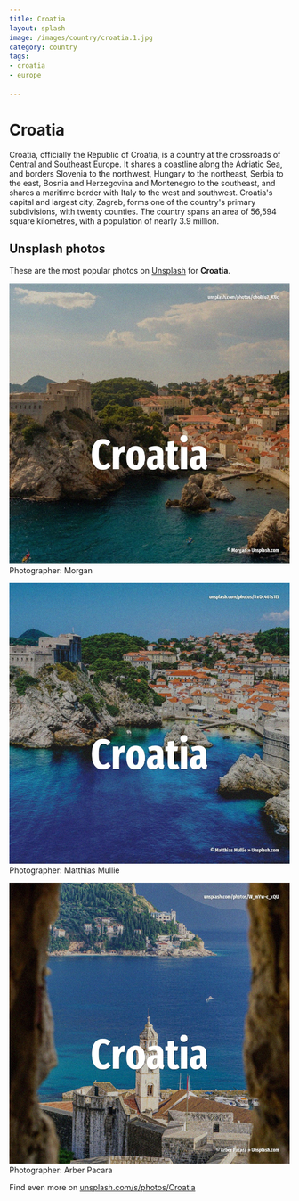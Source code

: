```yaml
---
title: Croatia
layout: splash
image: /images/country/croatia.1.jpg
category: country
tags:
- croatia
- europe

---
```

# Croatia

Croatia, officially the Republic of Croatia, is a country at the crossroads of Central and 
Southeast Europe.
It shares a coastline along the Adriatic Sea, and borders Slovenia to the northwest, Hungary to the 
northeast, Serbia to the east, Bosnia and Herzegovina and Montenegro to the southeast, and shares a 
maritime border with Italy to the west and southwest.
Croatia's capital and largest city, Zagreb, forms one of the country's primary subdivisions, with 
twenty counties.
The country spans an area of 56,594 square kilometres, with a population of nearly 3.9 million.

 
## Unsplash photos
These are the most popular photos on [Unsplash](https://unsplash.com) for **Croatia**.
 
![Croatia](/images/country/croatia.1.jpg)
Photographer:  Morgan
 
![Croatia](/images/country/croatia.2.jpg)
Photographer:  Matthias Mullie
 
![Croatia](/images/country/croatia.3.jpg)
Photographer:  Arber Pacara
 
Find even more on [unsplash.com/s/photos/Croatia](https://unsplash.com/s/photos/Croatia)
 
